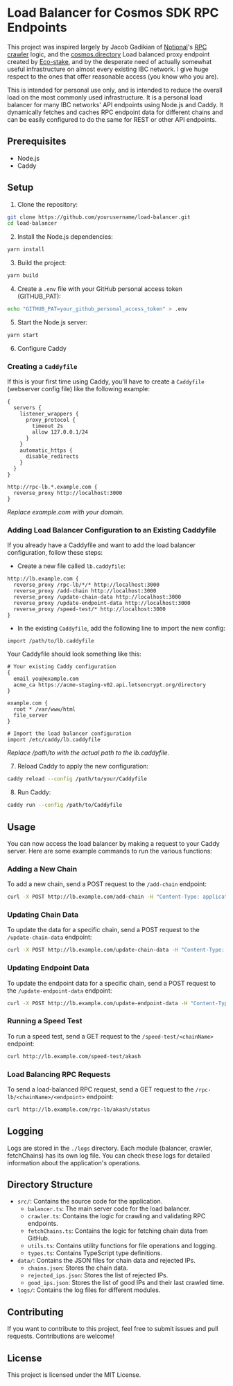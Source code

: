# Load Balancer for Cosmos SDK RPC Endpoints

This project was inspired largely by Jacob Gadikian of [Notional](https://notional.ventures/)'s [RPC crawler](https://github.com/notional-labs) logic, and the [cosmos.directory](https://cosmos.directory) Load balanced proxy endpoint created by [Eco-stake](https://ecologi.com/ecostake), and by the desperate need of actually somewhat useful infrastructure on almost every existing IBC network. I give huge respect to the ones that offer reasonable access (you know who you are).

This is intended for personal use only, and is intended to reduce the overall load on the most commonly used infrastructure. It is a personal load balancer for many IBC networks' API endpoints using Node.js and Caddy. It dynamically fetches and caches RPC endpoint data for different chains and can be easily configured to do the same for REST or other API endpoints.

## Prerequisites

- Node.js
- Caddy

## Setup

1. Clone the repository:

```bash
git clone https://github.com/yourusername/load-balancer.git
cd load-balancer
```

2. Install the Node.js dependencies:

```bash
yarn install
```

3. Build the project:

```bash
yarn build
```

4. Create a `.env` file with your GitHub personal access token (GITHUB_PAT):

```bash
echo "GITHUB_PAT=your_github_personal_access_token" > .env
```

5. Start the Node.js server:

```bash
yarn start
```

6. Configure Caddy

### Creating a `Caddyfile`

If this is your first time using Caddy, you'll have to create a `Caddyfile` (webserver config file) like the following example:

```shell
{
  servers {
    listener_wrappers {
      proxy_protocol {
        timeout 2s
        allow 127.0.0.1/24
      }
    }
    automatic_https {
      disable_redirects
    }
  }
}

http://rpc-lb.*.example.com {
  reverse_proxy http://localhost:3000
}
```

*Replace example.com with your domain.*

### Adding Load Balancer Configuration to an Existing Caddyfile

If you already have a Caddyfile and want to add the load balancer configuration, follow these steps:

- Create a new file called `lb.caddyfile`:

```shell
http://lb.example.com {
  reverse_proxy /rpc-lb/*/* http://localhost:3000
  reverse_proxy /add-chain http://localhost:3000
  reverse_proxy /update-chain-data http://localhost:3000
  reverse_proxy /update-endpoint-data http://localhost:3000
  reverse_proxy /speed-test/* http://localhost:3000
}
```

- In the existing `Caddyfile`, add the following line to import the new config:

```shell
import /path/to/lb.caddyfile
```

Your Caddyfile should look something like this:

```shell
# Your existing Caddy configuration
{
  email you@example.com
  acme_ca https://acme-staging-v02.api.letsencrypt.org/directory
}

example.com {
  root * /var/www/html
  file_server
}

# Import the load balancer configuration
import /etc/caddy/lb.caddyfile
```

*Replace /path/to with the actual path to the lb.caddyfile.*

7. Reload Caddy to apply the new configuration:

```bash
caddy reload --config /path/to/your/Caddyfile
```

8. Run Caddy:

```bash
caddy run --config /path/to/Caddyfile
```

## Usage

You can now access the load balancer by making a request to your Caddy server. Here are some example commands to run the various functions:

### Adding a New Chain

To add a new chain, send a POST request to the `/add-chain` endpoint:

```bash
curl -X POST http://lb.example.com/add-chain -H "Content-Type: application/json" -d '{"chainName": "akash"}'
```

### Updating Chain Data

To update the data for a specific chain, send a POST request to the `/update-chain-data` endpoint:

```bash
curl -X POST http://lb.example.com/update-chain-data -H "Content-Type: application/json" -d '{"chainName": "akash"}'
```

### Updating Endpoint Data

To update the endpoint data for a specific chain, send a POST request to the `/update-endpoint-data` endpoint:

```bash
curl -X POST http://lb.example.com/update-endpoint-data -H "Content-Type: application/json" -d '{"chainName": "akash"}'
```

### Running a Speed Test

To run a speed test, send a GET request to the `/speed-test/<chainName>` endpoint:

```bash
curl http://lb.example.com/speed-test/akash
```

### Load Balancing RPC Requests

To send a load-balanced RPC request, send a GET request to the `/rpc-lb/<chainName>/<endpoint>` endpoint:

```bash
curl http://lb.example.com/rpc-lb/akash/status
```

## Logging

Logs are stored in the `./logs` directory. Each module (balancer, crawler, fetchChains) has its own log file. You can check these logs for detailed information about the application's operations.

## Directory Structure

- `src/`: Contains the source code for the application.
  - `balancer.ts`: The main server code for the load balancer.
  - `crawler.ts`: Contains the logic for crawling and validating RPC endpoints.
  - `fetchChains.ts`: Contains the logic for fetching chain data from GitHub.
  - `utils.ts`: Contains utility functions for file operations and logging.
  - `types.ts`: Contains TypeScript type definitions.
- `data/`: Contains the JSON files for chain data and rejected IPs.
  - `chains.json`: Stores the chain data.
  - `rejected_ips.json`: Stores the list of rejected IPs.
  - `good_ips.json`: Stores the list of good IPs and their last crawled time.
- `logs/`: Contains the log files for different modules.

## Contributing

If you want to contribute to this project, feel free to submit issues and pull requests. Contributions are welcome!

## License

This project is licensed under the MIT License.